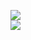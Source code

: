 [![](https://img.shields.io/badge/Made%20With-Github%20Spray-lightgrey.svg?style=for-the-badge&logo=github)](https://github.com/Annihil/github-spray#985)  
[![](https://i.imgur.com/2DrTn0Z.gif)](https://github.com/Annihil/github-spray)